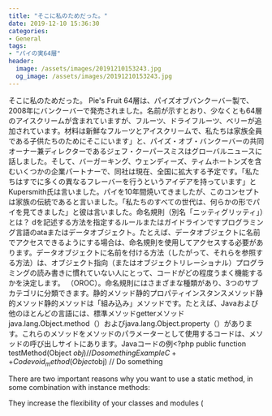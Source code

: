 ```yaml
---
title: "そこに私のためだった。"
date: 2019-12-10 15:36:30
categories:
- General
tags:
- "パイの実64層"
header:
  image: /assets/images/20191210153243.jpg
  og_image: /assets/images/20191210153243.jpg
---
```


そこに私のためだった。 Pie&#39;s Fruit 64層は、パイズオブバンクーバー製で、2008年にバンクーバーで発売されました。名前が示すとおり、少なくとも64層のアイスクリームが含まれていますが、フルーツ、ドライフルーツ、ベリーが追加されています。材料は新鮮なフルーツとアイスクリームで、私たちは家族全員である子供たちのためにそこにいます」と、パイズ・オブ・バンクーバーの共同オーナー兼ディレクターであるジェフ・クーパースミスはグローバルニュースに話しました。そして、バーガーキング、ウェンディーズ、ティムホートンズを含むいくつかの企業パートナーで、同社は現在、全国に拡大する予定です。「私たちはすでに多くの異なるフレーバーを行うというアイデアを持っています」とKupersmith氏は言いました。パイを10年間焼いてきましたが、このコンセプトは家族の伝統であると言いました。「私たちのすべての世代は、何らかの形でパイを見てきました」と彼は言いました。命名規則（別名「ニッティグリッティ」）とは？ dを記述する方法を指定するルールまたはガイドラインですプログラミング言語のataまたはデータオブジェクト。たとえば、データオブジェクトに名前でアクセスできるようにする場合は、命名規則を使用してアクセスする必要があります。データオブジェクトに名前を付ける方法（したがって、それらを参照する方法）は、オブジェクト指向（またはオブジェクトリレーショナル）プログラミングの読み書きに慣れていない人にとって、コードがどの程度うまく機能するかを決定します。 （OROC）。命名規則にはさまざまな種類があり、3つのサブカテゴリに分類できます。静的メソッド静的プロパティインスタンスメソッド静的メソッド静的メソッドは「組み込み」メソッドです。たとえば、Javaおよび他のほとんどの言語には、標準メソッドgetterメソッドjava.lang.Object.method（）およびjava.lang.Object.property（）があります。これらのメソッドをメソッドのパラメーターとして使用するコードは、メソッドの呼び出しサイトにあります。Javaコードの例<?php public function testMethod(Object $obj)  // Do something  Example C++ Code void_method(Object$obj)  // Do something 

There are two important reasons why you want to use a static method, in some combination with instance methods:

They increase the flexibility of your classes and modules (
